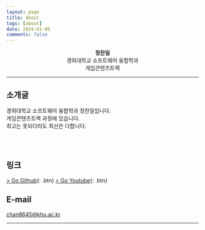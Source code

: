 ```yaml
---
layout: page
title: About
tags: [about]
date: 2024-01-06
comments: false
---
```

    
<center><b>정찬일</b><br/>경희대학교 소프트웨어 융합학과<br/>게임콘텐츠트랙</center>

---

## 소개글

경희대학교 소프트웨어 융합학과 정찬일입니다.  
게임콘텐츠트랙 과정에 있습니다.  
최고는 못되더라도 최선은 다합니다.

<br/>
<br/>

## 링크
      
[> Go Github](https://github.com/onetwohour){: .btn}
[> Go Youtube](https://www.youtube.com/channel/UCQ74ahvsd3dyyNdWBGyaY6w){: .btn}

## E-mail

chan8645@khu.ac.kr

---